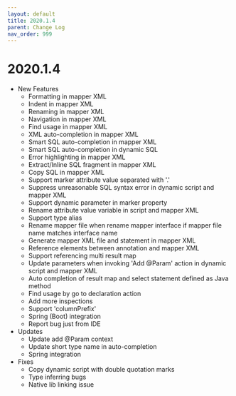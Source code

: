 ```yaml
---
layout: default
title: 2020.1.4
parent: Change Log
nav_order: 999
---
```


# 2020.1.4
  * New Features
      * Formatting in mapper XML
      * Indent in mapper XML
      * Renaming in mapper XML
      * Navigation in mapper XML
      * Find usage in mapper XML
      * XML auto-completion in mapper XML
      * Smart SQL auto-completion in mapper XML
      * Smart SQL auto-completion in dynamic SQL
      * Error highlighting in mapper XML
      * Extract/Inline SQL fragment in mapper XML
      * Copy SQL in mapper XML
      * Support marker attribute value separated with '.'
      * Suppress unreasonable SQL syntax error in dynamic script and mapper XML
      * Support dynamic parameter in marker property
      * Rename attribute value variable in script and mapper XML
      * Support type alias
      * Rename mapper file when rename mapper interface if mapper file name matches interface name
      * Generate mapper XML file and statement in mapper XML
      * Reference elements between annotation and mapper XML
      * Support referencing multi result map
      * Update parameters when invoking 'Add @Param' action in dynamic script and mapper XML
      * Auto completion of result map and select statement defined as Java method
      * Find usage by go to declaration action
      * Add more inspections
      * Support 'columnPrefix'
      * Spring (Boot) integration
      * Report bug just from IDE
  * Updates
      * Update add @Param context
      * Update short type name in auto-completion
      * Spring integration
  * Fixes
      * Copy dynamic script with double quotation marks
      * Type inferring bugs
      * Native lib linking issue
